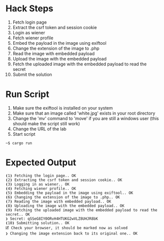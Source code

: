 # Hack Steps

1. Fetch login page
2. Extract the csrf token and session cookie
3. Login as wiener
4. Fetch wiener profile
5. Embed the payload in the image using exiftool
6. Change the extension of the image to .php
7. Read the image with embedded payload
8. Upload the image with the embedded payload
9. Fetch the uploaded image with the embedded payload to read the secret
10. Submit the solution

# Run Script

1. Make sure the exiftool is installed on your system
2. Make sure that an image called 'white.jpg' exists in your root directory
3. Change the 'mv' command to 'move' if you are still a windows user (this should make the script still work)
4. Change the URL of the lab
5. Start script

```
~$ cargo run
```

# Expected Output

```
⦗1⦘ Fetching the login page.. OK
⦗2⦘ Extracting the csrf token and session cookie.. OK
⦗3⦘ Logging in as wiener.. OK
⦗4⦘ Fetching wiener profile.. OK
⦗5⦘ Embedding the payload in the image using exiftool.. OK
⦗6⦘ Changing the extension of the image to .php.. OK
⦗7⦘ Reading the image with embedded payload.. OK
⦗8⦘ Uploading the image with the embedded payload.. OK
⦗9⦘ Fetching the uploaded image with the embedded payload to read the secret.. OK
❯ Secret: qSSeG8IY0ORvH4HTUKG2wVLZ8UHJR8bK
⦗10⦘ Submitting solution.. OK
🗹 Check your browser, it should be marked now as solved
❯ Changing the image extension back to its original one.. OK
```